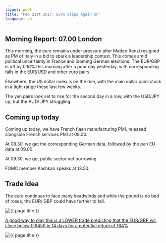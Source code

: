```yaml
---
layout: post
title: "Feb 21st 2017: Euro Slips Again on"
language: en
---
```

## Morning Report: 07.00 London

This morning, the euro remains under pressure after Matteo Renzi resigned as PM of Italy in a bid to spark a leadership contest. This comes amid political uncertainty in France and looming German elections. The EUR/GBP is off by 0.16% this morning after a poor day yesterday, with corresponding falls in the EUR/USD and other euro pairs. 

Elsewhere, the US dollar index is on the rise, with the main dollar pairs stuck in a tight range these last few weeks. 

The yen pairs look set to rise for the second day in a row, with the USD/JPY up, but the AUD/ JPY struggling.

## Coming up today

Coming up today, we have French flash manufacturing PMI, released alongside French services PMI at 08.00. 

At 08.30, we get the corresponding German data, followed by the pan EU data at 09.00. 

At 09.30, we get public sector net borrowing. 

FOMC member Kashkari speaks at 13.50.

## Trade Idea

The euro continues to face many headwinds and while the pound is no bed of roses, the EUR/ GBP could have further to fall.

<img class="post-image" src="{{ site.url }}/images/2017-02-21_07-18-06.jpg" alt="{{ page.title }}">

<a href="%LINK%%?currency=GBP&market=forex&underlying=frxEURGBP&formname=higherlower&duration_amount=14&duration_units=d&amount=10&amount_type=payout&expiry_type=duration&barrier=0.8450" target="_blank">A good way to play this is a LOWER trade predicting that the EUR/GBP will close below 0.8450 in 14 days for a potential return of 164%</a>

<img class="post-image" src="{{ site.url }}/images/2017-02-21_07-18-56.jpg" alt="{{ page.title }}">